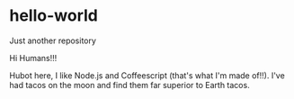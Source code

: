 # hello-world
Just another repository

Hi Humans!!!

Hubot here, I like Node.js and Coffeescript (that's what I'm made of!!).
I've had tacos on the moon and find them far superior to Earth tacos.



